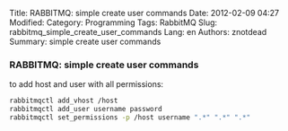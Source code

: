 Title: RABBITMQ: simple create user commands
Date: 2012-02-09 04:27
Modified: 
Category: Programming
Tags: RabbitMQ
Slug: rabbitmq_simple_create_user_commands
Lang: en
Authors: znotdead
Summary: simple create user commands

### RABBITMQ: simple create user commands

to add host and user with all permissions:
```bash
rabbitmqctl add_vhost /host
rabbitmqctl add_user username password
rabbitmqctl set_permissions -p /host username ".*" ".*" ".*"
```
